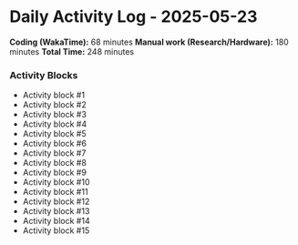 # Daily Activity Log - 2025-05-23

**Coding (WakaTime):** 68 minutes
**Manual work (Research/Hardware):** 180 minutes
**Total Time:** 248 minutes

### Activity Blocks
- Activity block #1
- Activity block #2
- Activity block #3
- Activity block #4
- Activity block #5
- Activity block #6
- Activity block #7
- Activity block #8
- Activity block #9
- Activity block #10
- Activity block #11
- Activity block #12
- Activity block #13
- Activity block #14
- Activity block #15
